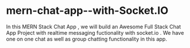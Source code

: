 # mern-chat-app--with-Socket.IO
In this MERN Stack Chat App , we will  build an Awesome Full Stack Chat App Project with realtime messaging fuctionality with socket.io . We have one on one chat as well as group chatting functionality in this app.

